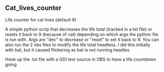 ## Cat_lives_counter

Life counter for cat lives (default 9)

A simple python scrip that decreases the life total (tracked in a txt file) or resets it back to 9 (because of cat) depending on which args the python file is run with.
Args are "dec" to decrease or "reset" to set it back to 9. You can also run the 2 vbs files to modify the life total headless. I did this initially with bat, but it caused flickering as bat is not running headles.

Hook up the .txt file with a GDI text source in OBS to have a life countdown going
